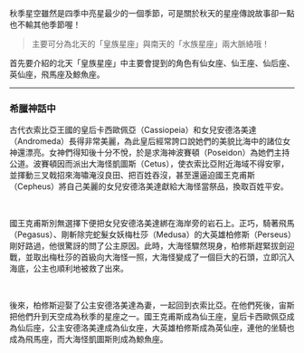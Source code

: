 秋季星空雖然是四季中亮星最少的一個季節，可是關於秋天的星座傳說故事卻一點也不輸其他季節喔！

> 主要可分為北天的「皇族星座」與南天的「水族星座」兩大脈絡哦！

首先要介紹的北天「皇族星座」中主要會提到的角色有仙女座、仙王座、仙后座、英仙座，飛馬座及鯨魚座。

---

### 希臘神話中

古代衣索比亞王國的皇后卡西歐佩亞（Cassiopeia）和女兒安德洛美達（Andromeda）長得非常美麗，為此皇后經常誇口說她們的美貌比海中的諸位女神還漂亮。女神們得知後十分不悅，於是求海神波賽頓（Poseidon）為她們主持公道。波賽頓因而派出大海怪凱圖斯（Cetus），使衣索比亞附近海域不得安寧，並揮動三叉戟招來海嘯淹沒良田、把百姓吞沒，甚至還逼迫國王克甫斯（Cepheus）將自己美麗的女兒安德洛美達獻給大海怪當祭品，換取百姓平安。

<br />

國王克甫斯別無選擇下便把女兒安德洛美達綁在海岸旁的岩石上。正巧，騎著飛馬（Pegasus）、剛斬除完蛇髮女妖梅杜莎（Medusa）的大英雄柏修斯（Perseus）剛好路過，他很驚訝的問了公主原因。此時，大海怪驟然現身，柏修斯趕緊拔劍迎戰，並取出梅杜莎的首級向大海怪一照，大海怪變成了一個巨大的石頭，立即沉入海底，公主也順利地被救了出來。

<br />

後來，柏修斯迎娶了公主安德洛美達為妻，一起回到衣索比亞。在他們死後，宙斯把他們升到天空成為秋季的星座之一。國王克甫斯成為仙王座，皇后卡西歐佩亞成為仙后座，公主安德洛美達成為仙女座，大英雄柏修斯成為英仙座，連他的坐騎也成為飛馬座，而大海怪凱圖斯則成為鯨魚座。